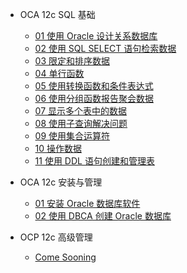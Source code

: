 <!-- docs/_sidebar.md -->

- OCA 12c SQL 基础

  - [01 使用 Oracle 设计关系数据库](/oracle/ocp/ocp-12c/1/ocp-12c-0101)
  - [02 使用 SQL SELECT 语句检索数据](/oracle/ocp/ocp-12c/1/ocp-12c-0102)
  - [03 限定和排序数据](/oracle/ocp/ocp-12c/1/ocp-12c-0103)
  - [04 单行函数](/oracle/ocp/ocp-12c/1/ocp-12c-0104)
  - [05 使用转换函数和条件表达式](/oracle/ocp/ocp-12c/1/ocp-12c-0105)
  - [06 使用分组函数报告聚会数据](/oracle/ocp/ocp-12c/1/ocp-12c-0106)
  - [07 显示多个表中的数据](/oracle/ocp/ocp-12c/1/ocp-12c-0107)
  - [08 使用子查询解决问题](/oracle/ocp/ocp-12c/1/ocp-12c-0108)
  - [09 使用集合运算符](/oracle/ocp/ocp-12c/1/ocp-12c-0109)
  - [10 操作数据](/oracle/ocp/ocp-12c/1/ocp-12c-0110)
  - [11 使用 DDL 语句创建和管理表](/oracle/ocp/ocp-12c/1/ocp-12c-0111)

- OCA 12c 安装与管理

  - [01 安装 Oracle 数据库软件](/oracle/ocp/ocp-12c/2/ocp-12c-0201)
  - [02 使用 DBCA 创建 Oracle 数据库](/oracle/ocp/ocp-12c/2/ocp-12c-0202)
  
- OCP 12c 高级管理

  - [Come Sooning](/oracle/ocp/ocp-12c/3/ocp-12c-0301)